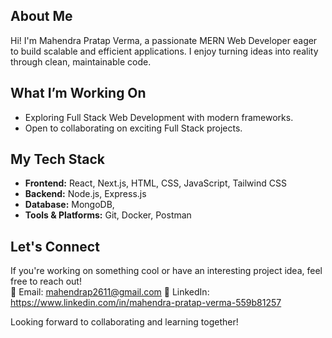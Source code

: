 

## About Me
Hi! I'm Mahendra Pratap Verma, a passionate MERN Web Developer eager to build scalable and efficient applications. I enjoy turning ideas into reality through clean, maintainable code.

## What I’m Working On
- Exploring Full Stack Web Development with modern frameworks.
- Open to collaborating on exciting Full Stack projects.

## My Tech Stack
- **Frontend:** React, Next.js, HTML, CSS, JavaScript, Tailwind CSS
- **Backend:** Node.js, Express.js
- **Database:** MongoDB,
- **Tools & Platforms:** Git, Docker, Postman

## Let's Connect
If you're working on something cool or have an interesting project idea, feel free to reach out!  
📧 Email: mahendrap2611@gmail.com
🔗 LinkedIn: https://www.linkedin.com/in/mahendra-pratap-verma-559b81257


Looking forward to collaborating and learning together!
